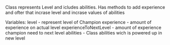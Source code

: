 Class represents Level and icludes abilities.
Has methods to add experience and ofter that incrase level and incrase values of abilities

Variables: 
		level - represent level of Champion
		experience - amount of experience on actual level
		experienceToNextLevel - amount of experience champion need to next level
		abilities - Class abilities wich is powered up in new level
		